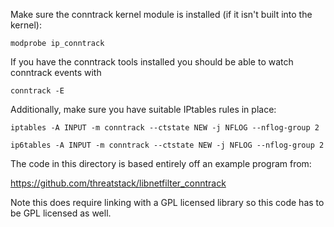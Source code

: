 
Make sure the conntrack kernel module is installed (if it isn't built into the kernel):

   `modprobe ip_conntrack`

If you have the conntrack tools installed you should be able to watch conntrack events with

   `conntrack -E`

Additionally, make sure you have suitable IPtables rules in place:

   `iptables -A INPUT -m conntrack --ctstate NEW -j NFLOG --nflog-group 2`
   
   `ip6tables -A INPUT -m conntrack --ctstate NEW -j NFLOG --nflog-group 2`

The code in this directory is based entirely off an example program from:

https://github.com/threatstack/libnetfilter_conntrack

Note this does require linking with a GPL licensed library so this code has to be GPL licensed as well.




